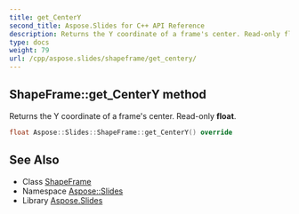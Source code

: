 ```yaml
---
title: get_CenterY
second_title: Aspose.Slides for C++ API Reference
description: Returns the Y coordinate of a frame's center. Read-only float.
type: docs
weight: 79
url: /cpp/aspose.slides/shapeframe/get_centery/
---
```

## ShapeFrame::get_CenterY method


Returns the Y coordinate of a frame's center. Read-only **float**.

```cpp
float Aspose::Slides::ShapeFrame::get_CenterY() override
```

## See Also

* Class [ShapeFrame](../)
* Namespace [Aspose::Slides](../../)
* Library [Aspose.Slides](../../../)

